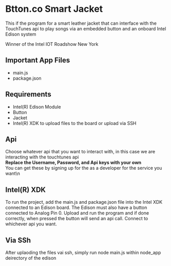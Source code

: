 Btton.co Smart Jacket
============================
This if the program for a smart leather jacket that can interface with the TouchTunes api to play songs via an embedded button and an 
onboard Intel Edison system

Winner of the Intel IOT Roadshow New York 

Important App Files
---------------------------
* main.js
* package.json


Requirements
-------------------------------------------
* Intel(R) Edison Module
* Button 
* Jacket
* Intel(R) XDK to upload files to the board
	or upload via SSH

Api
------------------------------------------
Choose whatever api that you want to interact with, in this case we are interacting with the touchtunes api  
**Replace the Username, Password, and Api keys with your own**  
You can get these by signing up for the as a developer for the service you want\n

Intel(R) XDK 
-------------------------------------------
To run the project, add the main.js and package.json file into the Intel XDK connected to an Edison board. The Edison must also have
a button connected to Analog Pin 0. Upload and run the program and if done correctly, when pressed the button will send an api
call. Connect to whichever api you want. 

Via SSh
-------------------------------------------
After uplaoding the files vai ssh, simply run node main.js within node_app deirectory of the edison 

